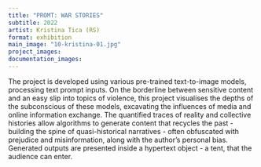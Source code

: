 ```yaml
---
title: "PROMT: WAR STORIES"
subtitle: 2022
artist: Kristina Tica (RS)
format: exhibition
main_image: "10-kristina-01.jpg"
project_images:
documentation_images:
---
```


The project is developed using various pre-trained text-to-image models, processing text prompt inputs.
On the borderline between sensitive content and an easy slip into topics of violence, this project visualises
the depths of the subconscious of these models, excavating the influences of media and online information
exchange. The quantified traces of reality and collective histories allow algorithms to generate content that
recycles the past - building the spine of quasi-historical narratives - often obfuscated with prejudice and
misinformation, along with the author’s personal bias. Generated outputs are presented inside a hypertext
object - a tent, that the audience can enter.